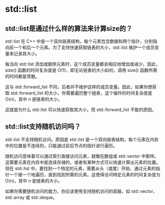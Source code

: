 # std::list

## std::list是通过什么样的算法来计算size的？

std::list 在 C++ 中是一个双向链表结构，每个元素包含数据和两个指针，分别指向前一个和后一个元素。为了支持快速获取链表的大小，std::list 维护一个成员变量来记录其大小。

每当向 std::list 添加或删除元素时，这个成员变量都会相应地增加或减少。因此，size() 函数的时间复杂度是 O(1)，即无论链表的大小如何，调用 size() 函数所需的时间都是常数。

这与 std::forward_list 不同，后者并不维护这样的成员变量。因此，如果你想获取 std::forward_list 的大小，你需要遍历整个链表，这个操作的时间复杂度是 O(n)，其中 n 是链表的大小。

这就是为什么 std::list 可以快速获取其大小，而 std::forward_list 不能的原因。

## std::list支持随机访问吗？

std::list 不支持随机访问。原因是 std::list 是一个双向链表结构，每个元素在内存中的位置是不连续的，只能通过前后节点的指针进行遍历。

随机访问意味着可以通过索引直接访问元素，就像在数组或 std::vector 中那样。这需要元素在内存中是连续存储的，或者有某种方式可以快速计算出元素的位置。但在 std::list 中，要找到一个特定的元素，需要从头（或尾）开始，通过元素的指针一个接一个地遍历，直到找到所需的元素。这使得访问特定元素的时间复杂度为 O(n)，其中 n 是链表的大小。

如果你需要随机访问的能力，你应该使用支持随机访问的容器，如 std::vector、std::array 或 std::deque。
